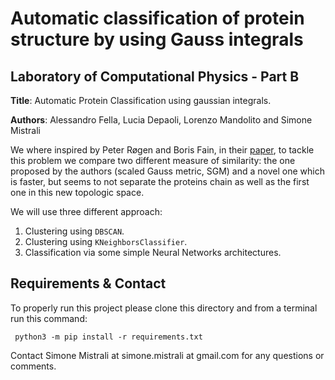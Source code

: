# Automatic classification of protein structure by using Gauss integrals 

## Laboratory of Computational Physics - Part B


**Title**: Automatic Protein Classification using gaussian integrals.

**Authors**: Alessandro Fella, Lucia Depaoli, Lorenzo Mandolito and Simone Mistrali

We where inspired by Peter Røgen and Boris Fain, in their [paper](https://doi.org/10.1073/pnas.2636460100), to tackle this problem we compare two different measure of similarity: the one proposed by the authors (scaled Gauss metric, SGM) and a novel one which is faster, but seems to not separate the proteins chain as well as the first one in this new topologic space.

We will use three different approach:

1. Clustering using `DBSCAN`.
2. Clustering using `KNeighborsClassifier`.
3. Classification via some simple Neural Networks architectures.
## Requirements & Contact

To properly run this project please clone this directory and from a terminal run this command:

``` python3 -m pip install -r requirements.txt```

Contact Simone Mistrali at simone.mistrali at gmail.com for any questions or comments.